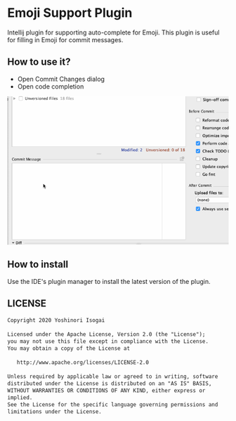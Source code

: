# Emoji Support Plugin

Intellij plugin for supporting auto-complete for Emoji. This plugin is useful for filling in Emoji for commit messages.

## How to use it?

* Open Commit Changes dialog
* Open code completion

![commit](website/images/commit.gif)

## How to install

Use the IDE's plugin manager to install the latest version of the plugin.

## LICENSE

```
Copyright 2020 Yoshinori Isogai

Licensed under the Apache License, Version 2.0 (the "License");
you may not use this file except in compliance with the License.
You may obtain a copy of the License at

   http://www.apache.org/licenses/LICENSE-2.0

Unless required by applicable law or agreed to in writing, software
distributed under the License is distributed on an "AS IS" BASIS,
WITHOUT WARRANTIES OR CONDITIONS OF ANY KIND, either express or implied.
See the License for the specific language governing permissions and
limitations under the License.
```

